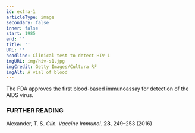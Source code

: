 ```yaml
---
id: extra-1
articleType: image
secondary: false
inner: false
start: 1985 
end: ''
title: ''
URL: ''
headline: Clinical test to detect HIV-1
imgURL: img/hiv-s1.jpg
imgCredit: Getty Images/Cultura RF
imgAlt: A vial of blood
---
```

The FDA approves the first blood-based immunoassay for detection of the AIDS virus. 
<h3>FURTHER READING</h3>
Alexander, T. S. <em>Clin. Vaccine Immunol.</em> <strong>23</strong>, 249–253 (2016)
